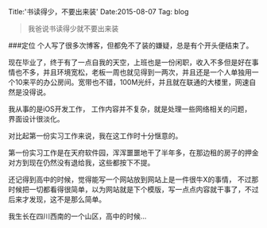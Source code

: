 Title:'书读得少，不要出来装'
Date:2015-08-07
Tag: blog

>我爸说书读得少就不要出来装 

###定位
   个人写了很多次博客，但都免不了装的嫌疑，总是有个开头便结束了。
   
   现在毕业了，终于有了一点自我的天空，上班也是一份闲职，收入不多但是好在事情也不多，并且环境宽松，老板一周也就见得到一两次，并且还是一个人单独用一个10来平的办公房间。宽带也不错，100M光纤，并且就在联通的大楼里，网速自然是没得说。
   
   我从事的是iOS开发工作， 工作内容并不复杂，就是处理一些网络相关的问题， 界面设计很淡化。
   
   对比起第一份实习工作来说，我在这工作时十分惬意的。
   
   第一份实习工作是在天府软件园，浑浑噩噩地干了半年多，在那边租的房子的押金对方到现在仍然没有退给我，这些都按下不提。
   
   还记得到高中的时候，觉得能写一个网站放到网站上是一件很牛X的事情， 不过那时候把一切都看得很简单，以为网站就是下个模版，写一点点内容就干事了，不过后来才发现，这不是那么简单。
   
   我生长在四川西南的一个山区，高中的时候...